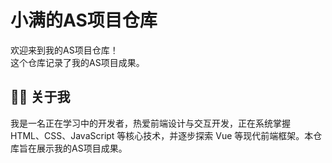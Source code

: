 # 小满的AS项目仓库

欢迎来到我的AS项目仓库！  
这个仓库记录了我的AS项目成果。

## 🧑‍💻 关于我

我是一名正在学习中的开发者，热爱前端设计与交互开发，正在系统掌握 HTML、CSS、JavaScript 等核心技术，并逐步探索 Vue 等现代前端框架。本仓库旨在展示我的AS项目成果。

